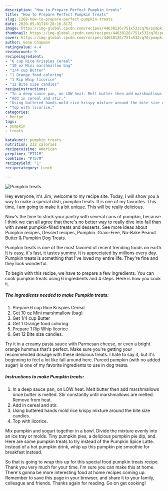 ```yaml
---
description: "How to Prepare Perfect Pumpkin treats"
title: "How to Prepare Perfect Pumpkin treats"
slug: 1268-how-to-prepare-perfect-pumpkin-treats
date: 2020-05-01T16:28:16.817Z
image: https://img-global.cpcdn.com/recipes/44638126/751x532cq70/pumpkin-treats-recipe-main-photo.jpg
thumbnail: https://img-global.cpcdn.com/recipes/44638126/751x532cq70/pumpkin-treats-recipe-main-photo.jpg
cover: https://img-global.cpcdn.com/recipes/44638126/751x532cq70/pumpkin-treats-recipe-main-photo.jpg
author: Gene Chapman
ratingvalue: 4.4
reviewcount: 9
recipeingredient:
- "6 cup Rice Krispies Cereal"
- "10 oz Mini marshmallow bag"
- "1/4 cup Butter"
- "1 Orange food coloring"
- "1 Rip Whip licorice"
- "12 Bite size candies"
recipeinstructions:
- "In a deep sauce pan, on LOW heat. Melt butter then add marshmallows once butter is melted. Stir constantly until marshmallows are melted. Remove from heat."
- "Add in cereal and stir."
- "Using buttered hands mold rice krispy mixture around the bite size candies."
- "Top with licorice."
categories:
- Recipe
tags:
- pumpkin
- treats

katakunci: pumpkin treats 
nutrition: 232 calories
recipecuisine: American
preptime: "PT11M"
cooktime: "PT57M"
recipeyield: "1"
recipecategory: Lunch

---
```



![Pumpkin treats](https://img-global.cpcdn.com/recipes/44638126/751x532cq70/pumpkin-treats-recipe-main-photo.jpg)

Hey everyone, it's Jim, welcome to my recipe site. Today, I will show you a way to make a special dish, pumpkin treats. It is one of my favorites. This time, I am going to make it a bit unique. This will be really delicious.

Now&#39;s the time to stock your pantry with several cans of pumpkin, because I think we can all agree that there&#39;s no better way to really dive into fall than with sweet pumpkin-filled treats and desserts. See more ideas about Pumpkin recipes, Dessert recipes, Pumpkin. Grain-Free, No-Bake Peanut Butter &amp; Pumpkin Dog Treats.

Pumpkin treats is one of the most favored of recent trending foods on earth. It is easy, it's fast, it tastes yummy. It is appreciated by millions every day. Pumpkin treats is something that I've loved my entire life. They're fine and they look wonderful.


To begin with this recipe, we have to prepare a few ingredients. You can cook pumpkin treats using 6 ingredients and 4 steps. Here is how you cook it.

<!--inarticleads1-->

##### The ingredients needed to make Pumpkin treats:

1. Prepare 6 cup Rice Krispies Cereal
1. Get 10 oz Mini marshmallow (bag)
1. Get 1/4 cup Butter
1. Get 1 Orange food coloring
1. Prepare 1 Rip Whip licorice
1. Get 12 Bite size candies.


Try it in a creamy pasta sauce with Parmesan cheese, or even a bright orange hummus that&#39;s perfect. Make sure you&#39;re getting your recommended dosage with these delicious treats. I hate to say it, but it&#39;s beginning to feel a lot like fall around here. Pureed pumpkin (with no added sugar) is one of my favorite ingredients to use in dog treats. 

<!--inarticleads2-->

##### Instructions to make Pumpkin treats:

1. In a deep sauce pan, on LOW heat. Melt butter then add marshmallows once butter is melted. Stir constantly until marshmallows are melted. Remove from heat.
1. Add in cereal and stir.
1. Using buttered hands mold rice krispy mixture around the bite size candies.
1. Top with licorice.


Mix pumpkin and yogurt together in a bowl. Divide the mixture evenly into an ice tray or molds. Tiny pumpkin pies, a delicious pumpkin pie dip, and. Here are some pumpkin treats to try instead of the Pumpkin Spice Latte. Instead of a hot pumpkin drink, whip up this pumpkin pie smoothie for breakfast instead. 

So that is going to wrap this up for this special food pumpkin treats recipe. Thank you very much for your time. I'm sure you can make this at home. There's gonna be more interesting food at home recipes coming up. Remember to save this page in your browser, and share it to your family, colleague and friends. Thanks again for reading. Go on get cooking!
